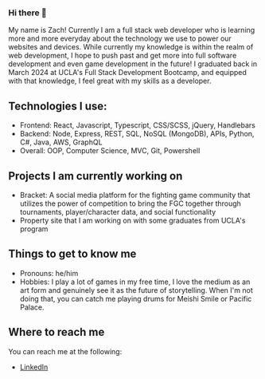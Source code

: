 ### Hi there 👋

My name is Zach! Currently I am a full stack web developer who is learning more and more everyday about the technology we use to power our websites and devices. While currently my knowledge is within the realm of web development, I hope to push past and get more into full software development and even game development in the future! I graduated back in March 2024 at UCLA's Full Stack Development Bootcamp, and equipped with that knowledge, I feel great with my skills as a developer.

## Technologies I use:
- Frontend: React, Javascript, Typescript, CSS/SCSS, jQuery, Handlebars
- Backend: Node, Express, REST, SQL, NoSQL (MongoDB), APIs, Python, C#, Java, AWS, GraphQL
- Overall: OOP, Computer Science, MVC, Git, Powershell

## Projects I am currently working on
- Bracket: A social media platform for the fighting game community that utilizes the power of competition to bring the FGC together through tournaments, player/character data, and social functionality
- Property site that I am working on with some graduates from UCLA's program

## Things to get to know me
- Pronouns: he/him
- Hobbies: I play a lot of games in my free time, I love the medium as an art form and genuinely see it as the future of storytelling. When I'm not doing that, you can catch me playing drums for Meishi Smile or Pacific Palace.


## Where to reach me
You can reach me at the following:
- [LinkedIn]("https://www.linkedin.com/in/zachary-maxwell-roy/")

<!--
**falafelrapper/falafelrapper** is a ✨ _special_ ✨ repository because its `README.md` (this file) appears on your GitHub profile.

Here are some ideas to get you started:

- 🔭 I’m currently working on ...
- 🌱 I’m currently learning ...
- 👯 I’m looking to collaborate on ...
- 🤔 I’m looking for help with ...
- 💬 Ask me about ...
- 📫 How to reach me: ...
- 😄 Pronouns: ...
- ⚡ Fun fact: ...
-->

